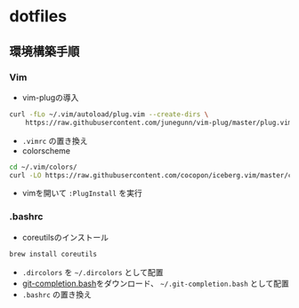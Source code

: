 # dotfiles

## 環境構築手順

### Vim

- vim-plugの導入
```sh
curl -fLo ~/.vim/autoload/plug.vim --create-dirs \
    https://raw.githubusercontent.com/junegunn/vim-plug/master/plug.vim
```
- `.vimrc` の置き換え
- colorscheme
```sh
cd ~/.vim/colors/
curl -LO https://raw.githubusercontent.com/cocopon/iceberg.vim/master/colors/iceberg.vim
````
- vimを開いて `:PlugInstall` を実行

### .bashrc

- coreutilsのインストール
```sh
brew install coreutils
```
- `.dircolors` を `~/.dircolors` として配置
- [git-completion.bash](https://github.com/git/git/blob/master/contrib/completion/git-completion.bash)をダウンロード、 `~/.git-completion.bash` として配置
- `.bashrc` の置き換え
